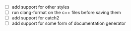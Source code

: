 - [ ] add support for other styles
- [ ] run clang-format on the c++ files before saving them
- [ ] add support for catch2
- [ ] add support for some form of documentation generator
